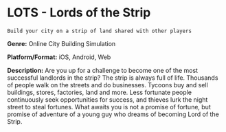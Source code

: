 LOTS - Lords of the Strip
=====

    Build your city on a strip of land shared with other players

**Genre:** 
Online City Building Simulation

**Platform/Format:**
iOS, Android, Web

**Description:** 
Are you up for a challenge to become one of the most successful landlords in the strip? The strip is always full of life. Thousands of people walk on the streets and do businesses. Tycoons buy and sell buildings, stores, factories, land and more. Less fortunate people continuously seek opportunities for success, and thieves lurk the night street to steal fortunes. What awaits you is not a promise of fortune, but promise of adventure of a young guy who dreams of becoming Lord of the Strip.

